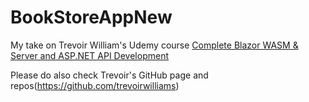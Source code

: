 # BookStoreAppNew
My take on Trevoir William's Udemy course [Complete Blazor WASM & Server and ASP.NET API Development](https://www.udemy.com/course/end-to-end-aspnet-core-31-api-and-blazor-development/)

Please do also check Trevoir's GitHub page and repos(https://github.com/trevoirwilliams) 


